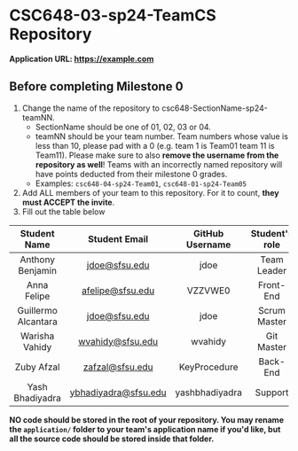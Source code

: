 # CSC648-03-sp24-TeamCS Repository

**Application URL: <https://example.com>**

## Before completing Milestone 0

1. Change the name of the repository to csc648-SectionName-sp24-teamNN.
   - SectionName should be one of 01, 02, 03 or 04.
   - teamNN should be your team number. Team numbers whose value is less than
     10, please pad with a 0 (e.g. team 1 is Team01 team 11 is Team11). Please
     make sure to also **remove the username from the repository as well**!
     Teams with an incorrectly named repository will have points deducted from
     their milestone 0 grades.
   - Examples: `csc648-04-sp24-Team01`, `csc648-01-sp24-Team05`
2. Add ALL members of your team to this repository. For it to count, **they must
   ACCEPT the invite**.
3. Fill out the table below

| Student Name | Student Email | GitHub Username | Student's role |
| :------------------: | :-----------: | :-------------: | :------------: |
|   Anthony Benjamin   | jdoe@sfsu.edu |      jdoe       |  Team Leader   |
|     Anna Felipe      | afelipe@sfsu.edu |     VZZVWE0     |   Front-End    |
|  Guillermo Alcantara | jdoe@sfsu.edu |      jdoe       |    Scrum Master    |
|    Warisha Vahidy    | wvahidy@sfsu.edu |      wvahidy       |   Git Master   |
|      Zuby Afzal      | zafzal@sfsu.edu |      KeyProcedure       |  Back-End  |
|   Yash Bhadiyadra   | ybhadiyadra@sfsu.edu |      yashbhadiyadra       |    Support     |

**NO code should be stored in the root of your repository. You may rename the
`application/` folder to your team's application name if you'd like, but all the
source code should be stored inside that folder.**
